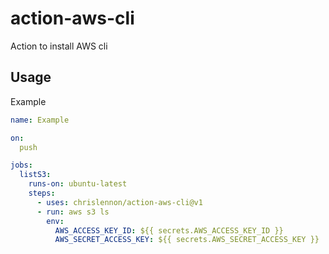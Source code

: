 # action-aws-cli

Action to install AWS cli

## Usage

Example
````yaml
name: Example

on:
  push

jobs:
  listS3:
    runs-on: ubuntu-latest
    steps:
      - uses: chrislennon/action-aws-cli@v1
      - run: aws s3 ls
        env:
          AWS_ACCESS_KEY_ID: ${{ secrets.AWS_ACCESS_KEY_ID }}
          AWS_SECRET_ACCESS_KEY: ${{ secrets.AWS_SECRET_ACCESS_KEY }}
````
